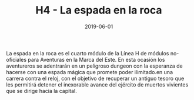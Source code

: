 ﻿---
title: H4 - La espada en la roca
summary: Cuenta la leyenda que aquel que sea capaz de sacar la espada de la roca en la que se encuentra clavada, tendrá el poder absoluto a su alcance. ¿Pero qué sucedería si la leyenda estuviera mal desde sus orígenes? ¿Y si el poder absoluto es en realidad una simple quimera?
authors:
  - Héctor Prieto de la Calle
date: 2019-06-01
type: post
categories:
- Linea H
tags:
- linea H
- dungeon
minlevels: "5"
maxlevels: "7"
prices: gratis
session: "2"
mincharacters: "3"
maxcharacters: "5"
eval: no oficial
cover: "laespadaenlaroca.jpg"
download: "laespadaenlaroca.pdf"
moreinfo: "https://labibliotecadelcalamar.blogspot.com/2019/06/modulo-h4-la-espada-en-la-roca.html"
license: "OGL"
draft: false

---

La espada en la roca es el cuarto módulo de la Línea H de módulos no-oficiales para Aventuras en la Marca del Este. En esta ocasión los aventureros se adentrarán en un peligroso dungeon con la esperanza de hacerse con una espada mágica que promete poder ilimitado.en una carrera contra el reloj, con el objetivo de recuperar un antiguo tesoro que les permitirá detener el inexorable avance del ejército de muertos vivientes que se dirige hacia la capital.
